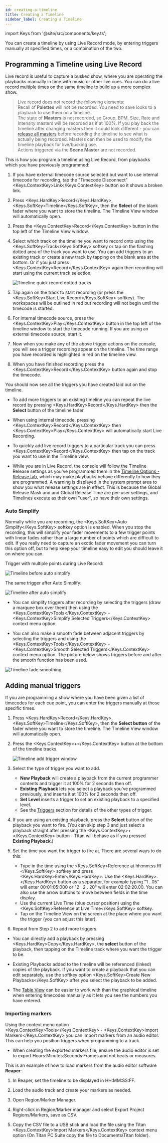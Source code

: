 ```yaml
---
id: creating-a-timeline
title: Creating a Timeline
sidebar_label: Creating a Timeline
---
```


import Keys from '@site/src/components/key.ts';

You can create a timeline by using Live Record mode, by entering triggers manually at specified times, or a combination of the two.



Programming a Timeline using Live Record
----------------------

Live record is useful to capture a busked show, where you are operating the playbacks manually in time with music or other live cues. You can do a live record multiple times on the same timeline to build up a more complex show.

>  Live record does not record the following elements: <br/>
    Recall of <strong>Palettes</strong> will not be recorded. You need to save looks to a playback to use them on a timeline.<br/>
    The state of <strong>Masters</strong> is not recorded, so Group, BPM, Size, Rate and Intensity masters will be recorded as if at 100%. If you play back the timeline after changing masters then it could look different - you can [release all masters](../cues/cue-playback.md#releasing-a-master) before recording the timeline to see what is actually being recorded. Masters can then be used to modify the timeline playback for live/busking use.<br/>
    Actions triggered via the <strong>Scene Master</strong> are not recorded. 

This is how you program a timeline using Live Record, from playbacks which you have previously programmed:

1. If you have external timecode source selected but want to use internal timecode for recording, tap the "Timecode Disconnect" <Keys.ContextKey>Link</Keys.ContextKey> button so it shows a broken link.

2. Press <Keys.HardKey>Record</Keys.HardKey>, <Keys.SoftKey>Timeline</Keys.SoftKey>, then the <strong>Select</strong> of the blank fader where you want to store the timeline. The Timeline View window will automatically open.

3. Press the <Keys.ContextKey>Record</Keys.ContextKey> button in the top left of the Timeline View window.

4. Select which track on the timeline you want to record onto using the <Keys.SoftKey>Track</Keys.SoftKey> softkey or tap on the flashing dotted area of the track you want to use.
You can add triggers to an existing track or create a new track by tapping on the blank area at the bottom. Or if you just press <Keys.ContextKey>Record</Keys.ContextKey> again then recording will start using the current track selection.

    ![Timeline quick record dotted tracks](/docs/images/Timeline-Quickrecord-Dotted.png)

5. Tap again on the track to start recording (or press the <Keys.SoftKey>Start Live Record</Keys.SoftKey> softkey). The workspaces will be outlined in red but recording will not begin until the timecode is started.

6. For internal timecode source, press the <Keys.ContextKey>Play</Keys.ContextKey>  button in the top left of the timeline window to start the timecode running. If you are using an external timecode source, start it.

7. Now when you make any of the above trigger actions on the console, you will see a trigger recording appear on the timeline. The time range you have recorded is highlighted in red on the timeline view.

8. When you have finished recording press the <Keys.ContextKey>Record</Keys.ContextKey> button again and stop the timecode.

You should now see all the triggers you have created laid out on the timeline.

- To add more triggers to an existing timeline you can repeat the live record by pressing <Keys.HardKey>Record</Keys.HardKey> then the <strong>Select</strong> button of the timeline fader.

- When using internal timecode, pressing <Keys.ContextKey>Record</Keys.ContextKey> then <Keys.ContextKey>Play</Keys.ContextKey> will automatically start Live Recording.

- To quickly add live record triggers to a particular track you can press <Keys.ContextKey>Record</Keys.ContextKey> then tap on the track you want to use in the Timeline view.

- While you are in Live Record, the console will follow the Timeline Release settings as you've programmed them in the [Timeline Options - Release tab](../timelines/timeline-options.md#release-tab), which may make playbacks behave differently to how they are programmed. A warning is displayed in the system prompt area to show you what release settings are in effect. This is because the Global Release Mask and and Global Release Time are per-user settings, and Timelines execute as their own "user", so have their own settings.

### Auto Simplify

Normally while you are recording, the <Keys.SoftKey>Auto Simplify</Keys.SoftKey> softkey option is enabled. When you stop the recording, this will simplify your fader movements to a few trigger points with linear fades rather than a large number of points which are difficult to edit. If you really need to capture an exotic fader movement you can turn this option off, but to help keep your timeline easy to edit you should leave it on where you can.

Trigger with multiple points during Live Record:

![Timeline before auto simplify](/docs/images/Timeline-Live-Record.png)

The same trigger after Auto Simplify:

![Timeline after auto simplify](/docs/images/Timeline-Live-Record-Simplified.png)

- You can simplify triggers after recording by selecting the triggers (draw a marquee box over them) then using the <Keys.ContextKey>Tools</Keys.ContextKey> - <Keys.ContextKey>Simplify Selected Triggers</Keys.ContextKey> context menu option.

- You can also make a smooth fade between adjacent triggers by selecting the triggers and using the <Keys.ContextKey>Tools</Keys.ContextKey> - <Keys.ContextKey>Smooth Selected Triggers</Keys.ContextKey> context menu option. The picture below shows triggers before and after the smooth function has been used.

![Timeline fade smoothing](/docs/images/Timeline-Smooth.png)


Adding manual triggers
-----------------

If you are programming a show where you have been given a list of timecodes for each cue point, you can enter the triggers manually at those specific times.

1.  Press <Keys.HardKey>Record</Keys.HardKey>, <Keys.SoftKey>Timeline</Keys.SoftKey>, then the <strong>Select button</strong> of the fader where you want to store the timeline. The Timeline View window will automatically open.

2.  Press the <Keys.ContextKey>+</Keys.ContextKey> button at the bottom of the timeline tracks.

    ![Timeline add trigger window](/docs/images/Timeline-Add-Item.png)

3. Select the type of trigger you want to add.
    - <strong>New Playback</strong> will create a playback from the current programmer contents and trigger it at 100% for 2 seconds then off.
    - <strong>Existing Playback</strong> lets you select a playback you've programmed previously, and inserts it at 100% for 2 seconds then off.
    - <strong>Set Level</strong> inserts a trigger to set an existing playback to a specified level.
    - See the [Triggers](../timelines.md#triggers) section for details of the other types of trigger.

4. If you are using an existing playback, press the <strong>Select</strong> button of the playback you want to fire. (You can skip step 3 and just select a playback straight after pressing the <Keys.ContextKey>+</Keys.ContextKey> button - Titan will behave as if you pressed <strong>Existing Playback</strong>.)

5. Set the time you want the trigger to fire at. There are several ways to do this:
    - Type in the time using the <Keys.SoftKey>Reference at hh:mm:ss.fff </Keys.SoftKey> softkey and press <Keys.HardKey>Enter</Keys.HardKey>. Use the <Keys.HardKey>.</Keys.HardKey> button as a separator, for example typing "1 . 05" will enter 00:01:05:000 or "2 . 2 . 20" will enter 02:02:20.00. You can also use the arrow buttons to move between fields in the time display.
    - Use the current Live Time (blue cursor position) using the <Keys.SoftKey>Reference at Live Time</Keys.SoftKey> softkey.
    - Tap on the Timeline View on the screen at the place where you want the trigger (you can adjust this later).

6. Repeat from Step 2 to add more triggers.

- You can directly add a playback by pressing <Keys.HardKey>Copy</Keys.HardKey>, the <strong>select</strong> button of the playback, then tapping on the Timeline track where you want the trigger to be.

- Existing Playbacks added to the timeline will be referenced (linked) copies of the playback. If you want to create a playback that you can edit separately, use the softkey option <Keys.SoftKey>Create New Playbacks</Keys.SoftKey> after you select the playback to be added.

- The [Table View](../timelines/running-and-editing-timelines.md#table-view) can be easier to work with than the graphical timeline when entering timecodes manually as it lets you see
the numbers you have entered.

### Importing markers

Using the context menu option <Keys.ContextKey>Tools</Keys.ContextKey> - <Keys.ContextKey>Import Markers</Keys.ContextKey> you can import markers from an audio editor. This can help you position triggers when programming to a track.

- When creating the exported markers file, ensure the audio editor is set to export Hours:Minutes:Seconds:Frames and not beats or measures.

This is an example of how to load markers from the audio editor software <strong>Reaper</strong>:


1.   In Reaper, set the timeline to be displayed in HH:MM:SS:FF.

2.   Load the audio track and create your markers as needed.

3.   Open Region/Marker Manager.

4.   Right-click in Region/Marker manager and select Export Project Regions/Markers, save as CSV.

5.   Copy the CSV file to a USB stick and load the file using the Titan <Keys.ContextKey>Import Markers</Keys.ContextKey> context menu option (On Titan PC Suite copy the file to Documents\\Titan folder).
